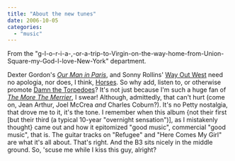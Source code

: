 ```yaml
---
title: "About the new tunes"
date: 2006-10-05
categories: 
  - "music"
---
```


From the "g-l-o-r-i-a-,-or-a-trip-to-Virgin-on-the-way-home-from-Union-Square-my-God-I-love-New-York" department.

Dexter Gordon's [_Our Man in Paris_](http://www.allmusic.com/cg/amg.dll?p=amg&token=&sql=10:4t62mpsd9f1o), and Sonny Rollins' [Way Out West](http://www.allmusic.com/cg/amg.dll?p=amg&sql=10:jpdayl14xpnb) need no apologia, nor does, I think, [Horses](http://www.allmusic.com/cg/amg.dll?p=amg&sql=10:l60e4jn70wa4). So why add, listen to, or otherwise promote [Damn the Torpedoes](http://www.allmusic.com/cg/amg.dll?p=amg&sql=10:9yom968o3ep2)? It's not just because I'm such a huge fan of [_The More The Merrier_](http://www.imdb.com/title/tt0036172/), I swear! Although, admittedly, that can't hurt (come on, Jean Arthur, Joel McCrea _and_ Charles Coburn?). It's no Petty nostalgia, that drove me to it, it's the tone. I remember when this album {not their first \[but their third (a typical 10-year "overnight sensation")\], as I mistakenly thought} came out and how it epitomized "good music", commercial "good music", that is. The guitar tracks on "Refugee" and "Here Comes My Girl" are what it's all about. That's right. And the B3 sits nicely in the middle ground. So, 'scuse me while I kiss this guy, alright?
